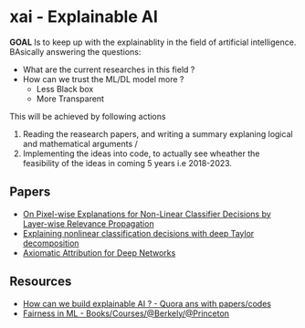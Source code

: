 # xai - Explainable AI
**GOAL** Is to keep up with the explainablity in the field of artificial intelligence. BAsically answering the questions:
* What are the current researches in this field ?
* How can we trust the ML/DL model more ? 
  * Less Black box
  * More Transparent
  
 This will be achieved by following actions
1. Reading the reasearch papers, and writing a summary explaning logical and mathematical arguments /
2. Implementing the ideas into code, to actually see wheather the feasibility of the ideas in coming 5 years i.e 2018-2023.

## Papers
* [On Pixel-wise Explanations for Non-Linear Classifier Decisions by Layer-wise Relevance Propagation](http://dx.doi.org/10.1371/journal.pone.0130140)
* [Explaining nonlinear classification decisions with deep Taylor decomposition](https://doi.org/10.1016/j.patcog.2016.11.008)
* [Axiomatic Attribution for Deep Networks](https://arxiv.org/abs/1703.01365)

## Resources
* [How can we build explainable AI ? - Quora ans with papers/codes ](http://qr.ae/TUGwdI)
* [Fairness in ML - Books/Courses/@Berkely/@Princeton](https://fairmlbook.org/)
